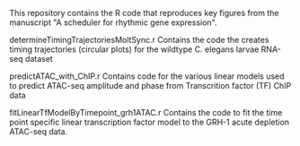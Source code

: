 This repository contains the R code that reproduces key figures from the manuscript "A scheduler for rhythmic gene expression". 

determineTimingTrajectoriesMoltSync.r
Contains the code the creates timing trajectories (circular plots) for the wildtype C. elegans larvae RNA-seq dataset

predictATAC_with_ChIP.r
Contains code for the various linear models used to predict ATAC-seq amplitude and phase from Transcrition factor (TF) ChIP data

fitLinearTfModelByTimepoint_grh1ATAC.r
Contains the code to fit the time point specific linear transcription factor model to the GRH-1 acute depletion ATAC-seq data.
